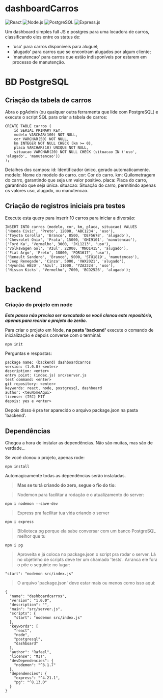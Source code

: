 # dashboardCarros
![React](https://img.shields.io/badge/React-20232A?style=for-the-badge&logo=react&logoColor=61DAFB)
![Node.js](https://img.shields.io/badge/Node.js-43853D?style=for-the-badge&logo=node.js&logoColor=white)
![PostgreSQL](https://img.shields.io/badge/PostgreSQL-316192?style=for-the-badge&logo=postgresql&logoColor=white)
![Express.js](https://img.shields.io/badge/Express.js-404D59?style=for-the-badge)

Um dashboard simples full JS e postgres para uma locadora de carros, classificando eles entre os status de:
- 'uso' para carros disponíveis para aluguel;
- 'alugado' para carros que se encontram alugados por algum cliente;
- 'manutencao' para carros que estão indisponíveis por estarem em processo de manutenção.


# BD PostgreSQL

## Criação da tabela de carros
Abra o pgAdmin (ou qualquer outra ferramenta que lide com PostgreSQL) e execute o script SQL para criar a tabela de carros:

```
CREATE TABLE carros (
    id SERIAL PRIMARY KEY,
    modelo VARCHAR(100) NOT NULL,
    cor VARCHAR(50) NOT NULL,
    km INTEGER NOT NULL CHECK (km >= 0),
    placa VARCHAR(10) UNIQUE NOT NULL,
    situacao VARCHAR(20) NOT NULL CHECK (situacao IN ('uso', 'alugado', 'manutencao'))
);
```

Detalhes dos campos:
id: Identificador único, gerado automaticamente.
modelo: Nome do modelo do carro.
cor: Cor do carro.
km: Quilometragem do carro, garantindo que seja um valor positivo.
placa: Placa do carro, garantindo que seja única.
situacao: Situação do carro, permitindo apenas os valores uso, alugado, ou manutencao.


## Criação de registros iniciais pra testes
Execute esta query para inserir 10 carros para iniciar a diversão:
```
INSERT INTO carros (modelo, cor, km, placa, situacao) VALUES
('Honda Civic', 'Preto', 12000, 'ABC1234', 'uso'),
('Toyota Corolla', 'Branco', 8500, 'DEF5678', 'alugado'),
('Chevrolet Onix', 'Prata', 15000, 'GHI9101', 'manutencao'),
('Ford Ka', 'Vermelho', 3000, 'JKL1213', 'uso'),
('Volkswagen Gol', 'Azul', 22000, 'MNO1415', 'alugado'),
('Fiat Argo', 'Preto', 18000, 'PQR1617', 'uso'),
('Renault Sandero', 'Branco', 9000, 'STU1819', 'manutencao'),
('Jeep Renegade', 'Cinza', 5000, 'VWX2021', 'alugado'),
('Hyundai HB20', 'Azul', 11000, 'YZA2324', 'uso'),
('Nissan Kicks', 'Vermelho', 7000, 'BCD2526', 'alugado');

```

# backend

### Criação do projeto em node 
***Este passo não precisa ser executado se você clonou este repositório, apenas para recriar o projeto do zerão.***

Para criar o projeto em Node, **na pasta 'backend'** execute o comando de inicialização e depois converse com o terminal:
```
npm init
```

Perguntas e respostas:
```
package name: (backend) dashboardcarros
version: (1.0.0) <enter>
description: <enter>
entry point: (index.js) src/server.js
test command: <enter>
git repository: <enter>
keywords: react, node, postgresql, dashboard
author: <teuNomeAqui>
license: (ISC) MIT
depois: yes e <enter>
```

Depois disso é pra ter aparecido o arquivo package.json na pasta 'backend'.

## Dependências
Chegou a hora de instalar as dependências. Não são muitas, mas são de verdade...

Se você clonou o projeto, apenas rode:
```
npm install
```
Automagicamente todas as dependências serão instaladas. 


<!-- Mas se tu tá criando do zero, segue o fio do tio: -->
> **Mas se tu tá criando do zero, segue o fio do tio:**

> Nodemon para facilitar a rodação e o atualizamento do server:
```
npm i nodemon --save-dev
```
> Express pra facilitar tua vida criando o server
```
npm i express
```

> Biblioteca pg porque ela sabe conversar com um banco PostgreSQL melhor que tu
```
npm i pg
```

> Aproveita e já coloca no package.json o script pra rodar o server. Lá no objetinho de scripts deve ter um chamado 'tests'. Arranca ele fora o põe o seguinte no lugar: 
```
"start": "nodemon src/index.js"
```

> O arquivo 'package.json' deve estar mais ou menos como isso aqui:
```
{
  "name": "dashboardcarros",
  "version": "1.0.0",
  "description": "",
  "main": "src/server.js",
  "scripts": {
    "start": "nodemon src/index.js"
  },
  "keywords": [
    "react",
    "node",
    "postgresql",
    "dashboard"
  ],
  "author": "Rafael",
  "license": "MIT",
  "devDependencies": {
    "nodemon": "^3.1.7"
  },
  "dependencies": {
    "express": "^4.21.1",
    "pg": "^8.13.0"
  }
}
```


